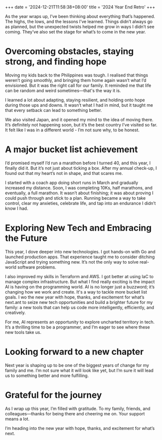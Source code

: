 +++
date = '2024-12-21T11:58:38+08:00'
title = '2024 Year End Retro'
+++

As the year wraps up, I’ve been thinking about everything that’s happened. The highs, the lows, and the lessons I’ve learned. Things didn’t always go as planned, but the unexpected twists helped me grow in ways I didn’t see coming. They’ve also set the stage for what’s to come in the new year.

# Overcoming obstacles, staying strong, and finding hope

Moving my kids back to the Philippines was tough. I realised that things weren’t going smoothly, and bringing them home again wasn’t what I’d envisioned. But it was the right call for our family. It reminded me that life can be random and weird sometimes—that's the way it is.

I learned a lot about adapting, staying resilient, and holding onto hope during those ups and downs. It wasn’t what I had in mind, but it taught me that every setback can lead to something better.

We also visited Japan, and it opened my mind to the idea of moving there. It’s definitely not happening soon, but it’s the best country I’ve visited so far. It felt like I was in a different world - I’m not sure why, to be honest.

# A major bucket list achievement

I’d promised myself I’d run a marathon before I turned 40, and this year, I finally did it. But it’s not just about ticking a box. After my annual check-up, I found out that my heart’s not in shape, and that scares me.

I started with a coach app doing short runs in March and gradually increased my distance. Soon, I was completing 10Ks, half marathons, and eventually, a full marathon. It wasn’t about finishing; it was about proving I could push through and stick to a plan. Running became a way to take control, clear my anxieties, celebrate life, and tap into an endurance I didn’t know I had.

# Exploring New Tech and Embracing the Future

This year, I dove deeper into new technologies. I got hands-on with Go and launched production apps. That experience taught me to consider ditching JavaScript and trying something new. It’s not the only way to solve real-world software problems.

I also improved my skills in Terraform and AWS. I got better at using IaC to manage complex infrastructure. But what I find really exciting is the impact AI is having on the programming world. AI is no longer just a buzzword; it’s changing how we work and create. It's a way to tackle more bucket list goals. I wo the new year with hope, thanks, and excitement for what’s next.ant to seize new tech opportunities and build a brighter future for my family: a new tools that can help us code more intelligently, efficiently, and creatively.

For me, AI represents an opportunity to explore uncharted territory in tech. It’s a thrilling time to be a programmer, and I’m eager to see where these new tools take us.

# Looking forward to a new chapter

Next year is shaping up to be one of the biggest years of change for my family and me. I’m not sure what it will look like yet, but I’m sure it will lead us to something better and more fulfilling.

# Grateful for the journey

As I wrap up this year, I’m filled with gratitude. To my family, friends, and colleagues—thanks for being there and cheering me on. Your support means a lot.

I’m heading into the new year with hope, thanks, and excitement for what’s next.
